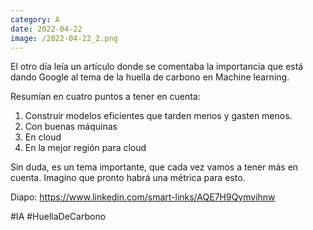 ```yaml
--- 
category: A 
date: 2022-04-22 
image: /2022-04-22_2.png 
--- 
```


El otro día leía un artículo donde se comentaba la importancia que está dando Google al tema de la huella de carbono en Machine learning. 

Resumían en cuatro puntos a tener en cuenta: 

1) Construir modelos eficientes que tarden menos y gasten menos. 
2) Con buenas máquinas 
3) En cloud 
4) En la mejor región para cloud 

Sin duda, es un tema importante, que cada vez vamos a tener más en cuenta. Imagino que pronto habrá una métrica para esto. 

Diapo: https://www.linkedin.com/smart-links/AQE7H9Qymvihnw

#IA #HuellaDeCarbono
